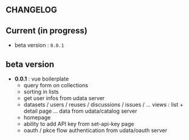 ## CHANGELOG

## Current (in progress)

- beta version : `0.0.1`

## beta version

- **0.0.1** : vue boilerplate
  - query form on collections
  - sorting in lists
  - get user infos from udata server
  - datasets / users / reuses / discussions / issues / ... views : list + detail page ... data from udata/catalog server
  - homepage
  - ability to add API key from set-api-key page
  - oauth / pkce flow authentication from udata/oauth server
